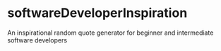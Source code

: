 # softwareDeveloperInspiration
An inspirational random quote generator for beginner and intermediate software developers
